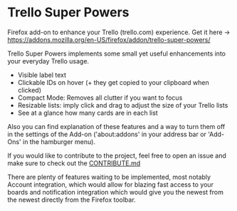 # Trello Super Powers

Firefox add-on to enhance your Trello (trello.com) experience. Get it here ->  https://addons.mozilla.org/en-US/firefox/addon/trello-super-powers/

Trello Super Powers implements some small yet useful enhancements into your everyday Trello usage.

- Visible label text
- Clickable IDs on hover (+ they get copied to your clipboard when clicked)
- Compact Mode: Removes all clutter if you want to focus
- Resizable lists: imply click and drag to adjust the size of your Trello lists
- See at a glance how many cards are in each list

Also you can find explanation of these features and a way to turn them off in the settings of the Add-on ('about:addons' in your address bar or 'Add-Ons' in the hamburger menu).

If you would like to contribute to the project, feel free to open an issue and make sure to check out the [CONTRIBUTE.md](https://github.com/christiankaindl/trello-super-powers/blob/master/CONTRIBUTE.md)

There are plenty of features waiting to be implemented, most notably Account integration, which would allow for blazing fast access to your boards and notification integration which would give you the newest from the newest directly from the Firefox toolbar.
